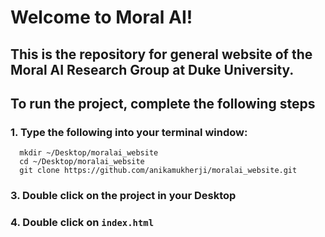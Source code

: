 # Welcome to Moral AI! 

## This is the repository for general website of the Moral AI Research Group at Duke University.

## To run the project, complete the following steps 

### 1. Type the following into your terminal window:
```
  mkdir ~/Desktop/moralai_website
  cd ~/Desktop/moralai_website
  git clone https://github.com/anikamukherji/moralai_website.git
```

### 3. Double click on the project in your Desktop       
### 4. Double click on `index.html`
